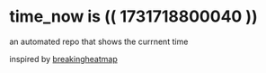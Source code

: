 # time_now is (( 1731718800040 ))

an automated repo that shows the currnent time

inspired by [breakingheatmap](https://github.com/breakingheatmap/breakingheatmap)